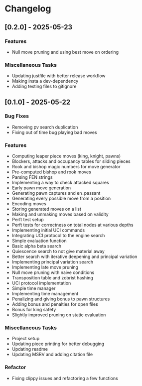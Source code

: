 # Changelog

## [0.2.0] - 2025-05-23

### Features

- Null move pruning and using best move on ordering

### Miscellaneous Tasks

- Updating justfile with better release workflow
- Making insta a dev-dependency
- Adding testing files to gitignore

## [0.1.0] - 2025-05-22

### Bug Fixes

- Removing pv search duplication
- Fixing out of time bug playing bad moves

### Features

- Computing leaper piece moves (king, knight, pawns)
- Blockers, attacks and occupancy tables for sliding pieces
- Rook and bishop magic numbers for move generator
- Pre-computed bishop and rook moves
- Parsing FEN strings
- Implementing a way to check attacked squares
- Early pawn move generation
- Generating pawn captures and en_passant
- Generating every possible move from a position
- Encoding moves
- Storing generated moves on a list
- Making and unmaking moves based on validity
- Perft test setup
- Perft tests for correctness on total nodes at various depths
- Implementing initial UCI commands
- Integrating UCI protocol to the engine search
- Simple evaluation function
- Basic alpha beta search
- Quiescence search to not give material away
- Better search with iterative deepening and principal variation
- Implementing principal variation search
- Implementing late move pruning
- Null move pruning with naive conditions
- Transposition table and zobrist hashing
- UCI protocol implementation
- Simple time manager
- Implementing time management
- Penalizing and giving bonus to pawn structures
- Adding bonus and penalties for open files
- Bonus for king safety
- Slightly improved pruning on static evaluation

### Miscellaneous Tasks

- Project setup
- Updating piece printing for better debugging
- Updating readme
- Updating MSRV and adding citation file

### Refactor

- Fixing clippy issues and refactoring a few functions


